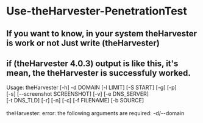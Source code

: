 # Use-theHarvester-PenetrationTest

## If you want to know, in your system theHarvester is work or not Just write (theHarvester)
## if (theHarvester 4.0.3) output is like this, it's mean, the theHarvester is successfuly worked.

Usage: theHarvester [-h] -d DOMAIN [-l LIMIT] [-S START] [-g] [-p] <br/>
                    [-s] [--screenshot SCREENSHOT] [-v] [-e DNS_SERVER] <br/>
                    [-t DNS_TLD] [-r] [-n] [-c] [-f FILENAME] [-b SOURCE] <br/>                 
theHarvester: error: the following arguments are required: -d/--domain                    
